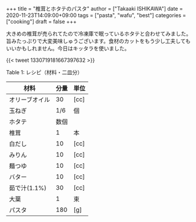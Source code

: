 +++
title = "椎茸とホタテのパスタ"
author = ["Takaaki ISHIKAWA"]
date = 2020-11-23T14:09:00+09:00
tags = ["pasta", "wafu", "best"]
categories = ["cooking"]
draft = false
+++

大きめの椎茸が売られてたので冷凍庫で眠っているホタテと合わせてみました。旨みたっぷりで大変美味しゅうございます。食材のカットをもう少し工夫してもいいかもしれません。今日はキッタラを使いました。

{{< tweet 1330719181667397632 >}}

<div class="table-caption">
  <span class="table-number">Table 1</span>:
  レシピ（材料・二皿分）
</div>

| 材料      | 分量 | 単位 |
|---------|----|----|
| オリーブオイル | 30  | [cc] |
| 玉ねぎ    | 1/6 | 個   |
| ホタテ    | 数個 |      |
| 椎茸      | 1   | 本   |
| 白だし    | 10  | [cc] |
| みりん    | 10  | [cc] |
| 麺つゆ    | 10  | [cc] |
| バター    | 10  | [cc] |
| 茹で汁(1.1%) | 30  | [cc] |
| 大葉      | 1   | 束   |
| パスタ    | 180 | [g]  |

